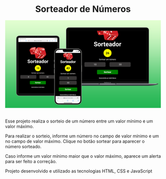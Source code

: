 <h1 align= center>Sorteador de Números</h1>

<div align= center>
<img src= "/assets/Telas.png" width= "700px" >
</div>

<br>

<p>Esse projeto realiza o sorteio de um número entre um valor mínimo e um valor máximo.</p>

<p>Para realizar o sorteio, informe um número no campo de valor mínimo e um no campo de valor máximo. Clique no botão sortear para aparecer o número sorteado.</p>

<p>Caso informe um valor mínimo maior que o valor máximo, aparece um alerta para ser feito a correção.</p>

<p>Projeto desenvolvido e utilizado as tecnologias HTML, CSS e JavaScript</p>
